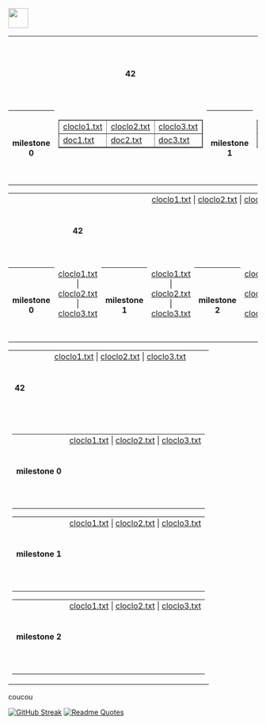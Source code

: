 <img src="https://raw.githubusercontent.com/innng/innng/master/assets/kyubey.gif" height="40" />


<table align="center">
  <!-- Ligne principale avec le titre et le premier bloc de fichiers -->
  <tr align="center" valign="center" width="100%">
    <th colspan="3" >42</th>
    <td colspan="3" align="center" valign="top" height="150">
      <a href="test1/cloclo1.txt">cloclo1.txt</a> |
      <a href="test1/cloclo2.txt">cloclo2.txt</a> |
      <a href="test1/cloclo3.txt">cloclo3.txt</a>
    </td>
  </tr>
  <!-- Ligne pour les milestones alignés horizontalement -->
  <tr align="center" valign="center" height="150">
    <!-- Milestone 0 -->
    <th height="150">milestone 0</th>
    <td align="center" valign="top" height="150">
      <!-- Nouveau tableau pour milestone 0 -->
      <table align="center" width="100%" border="1">
        <tr>
          <td><a href="test2/cloclo1.txt">cloclo1.txt</a></td>
          <td><a href="test2/cloclo2.txt">cloclo2.txt</a></td>
          <td><a href="test2/cloclo3.txt">cloclo3.txt</a></td>
        </tr>
        <tr>
          <td><a href="test2/doc1.txt">doc1.txt</a></td>
          <td><a href="test2/doc2.txt">doc2.txt</a></td>
          <td><a href="test2/doc3.txt">doc3.txt</a></td>
        </tr>
      </table>
    </td>
    <!-- Milestone 1 -->
    <th height="150">milestone 1</th>
    <td align="center" valign="top" height="150">
      <!-- Nouveau tableau pour milestone 1 -->
      <table align="center" width="100%" border="1">
        <tr>
          <td><a href="test3/cloclo1.txt">cloclo1.txt</a></td>
          <td><a href="test3/cloclo2.txt">cloclo2.txt</a></td>
          <td><a href="test3/cloclo3.txt">cloclo3.txt</a></td>
        </tr>
        <tr>
          <td><a href="test3/doc1.txt">doc1.txt</a></td>
          <td><a href="test3/doc2.txt">doc2.txt</a></td>
          <td><a href="test3/doc3.txt">doc3.txt</a></td>
        </tr>
      </table>
    </td>
    <!-- Milestone 2 -->
    <th height="150">milestone 2</th>
    <td align="center" valign="top" height="150">
      <!-- Nouveau tableau pour milestone 2 -->
      <table align="center" width="100%" border="1">
        <tr>
          <td><a href="test4/cloclo1.txt">cloclo1.txt</a></td>
          <td><a href="test4/cloclo2.txt">cloclo2.txt</a></td>
          <td><a href="test4/cloclo3.txt">cloclo3.txt</a></td>
        </tr>
        <tr>
          <td><a href="test4/doc1.txt">doc1.txt</a></td>
          <td><a href="test4/doc2.txt">doc2.txt</a></td>
          <td><a href="test4/doc3.txt">doc3.txt</a></td>
        </tr>
      </table>
    </td>
  </tr>
</table>



<table align="center">
  <!-- Ligne principale avec le titre et le premier bloc de fichiers -->
  <tr align="center" valign="center">
    <th colspan="3" >42</th>
    <td colspan="3" align="center" valign="top" height="150">
      <a href="test1/cloclo1.txt">cloclo1.txt</a> |
      <a href="test1/cloclo2.txt">cloclo2.txt</a> |
      <a href="test1/cloclo3.txt">cloclo3.txt</a>
    </td>
  </tr>
  <!-- Ligne pour les milestones alignés horizontalement -->
  <tr align="center" valign="center" height="150">
    <!-- Milestone 0 -->
    <th height="150">milestone 0</th>
    <td align="center" valign="top" height="150">
      <a href="test2/cloclo1.txt">cloclo1.txt</a> |
      <a href="test2/cloclo2.txt">cloclo2.txt</a> |
      <a href="test2/cloclo3.txt">cloclo3.txt</a>
    </td>
    <!-- Milestone 1 -->
    <th height="150">milestone 1</th>
    <td align="center" valign="top" height="150">
      <a href="test3/cloclo1.txt">cloclo1.txt</a> |
      <a href="test3/cloclo2.txt">cloclo2.txt</a> |
      <a href="test3/cloclo3.txt">cloclo3.txt</a>
    </td>
    <!-- Milestone 2 -->
    <th height="150">milestone 2</th>
    <td align="center" valign="top" height="150">
      <a href="test4/cloclo1.txt">cloclo1.txt</a> |
      <a href="test4/cloclo2.txt">cloclo2.txt</a> |
      <a href="test4/cloclo3.txt">cloclo3.txt</a>
    </td>
  </tr>
</table>



<table align="center">
  <!-- Ligne principale avec le titre et le premier bloc de fichiers -->
  <tr align="center" valign="center" height="150">
    <th height="150">42</th>
    <td align="center" valign="top" height="150">
      <a href="test1/cloclo1.txt">cloclo1.txt</a> |
      <a href="test1/cloclo2.txt">cloclo2.txt</a> |
      <a href="test1/cloclo3.txt">cloclo3.txt</a>
    </td>
  </tr>
  <!-- Une seule cellule contenant tous les autres tableaux en ligne -->
  <tr>
    <td colspan="2" align="center" valign="top">
      <table align="center">
        <tr align="center" valign="center" height="150">
          <th height="150">milestone 0</th>
          <td align="center" valign="top" height="150">
            <a href="test2/cloclo1.txt">cloclo1.txt</a> |
            <a href="test2/cloclo2.txt">cloclo2.txt</a> |
            <a href="test2/cloclo3.txt">cloclo3.txt</a>
          </td>
        </tr>
      </table>
      <table align="center">
        <tr align="center" valign="center" height="150">
          <th height="150">milestone 1</th>
          <td align="center" valign="top" height="150">
            <a href="test3/cloclo1.txt">cloclo1.txt</a> |
            <a href="test3/cloclo2.txt">cloclo2.txt</a> |
            <a href="test3/cloclo3.txt">cloclo3.txt</a>
          </td>
        </tr>
      </table>
      <table align="center">
        <tr align="center" valign="center" height="150">
          <th height="150">milestone 2</th>
          <td align="center" valign="top" height="150">
            <a href="test4/cloclo1.txt">cloclo1.txt</a> |
            <a href="test4/cloclo2.txt">cloclo2.txt</a> |
            <a href="test4/cloclo3.txt">cloclo3.txt</a>
          </td>
        </tr>
      </table>
    </td>
  </tr>
</table>



<p>coucou</p>

[![GitHub Streak](https://streak-stats.demolab.com?user=zoyern&theme=nord&border_radius=10&date_format=j%20M%5B%20Y%5D&mode=weekly&card_width=600&card_height=50&dates=4C566A&hide_current_streak=true&hide_longest_streak=true)](https://git.io/streak-stats)
[![Readme Quotes](https://quotes-github-readme.vercel.app/api?type=horizontal&theme=nord)](https://github.com/piyushsuthar/github-readme-quotes)
